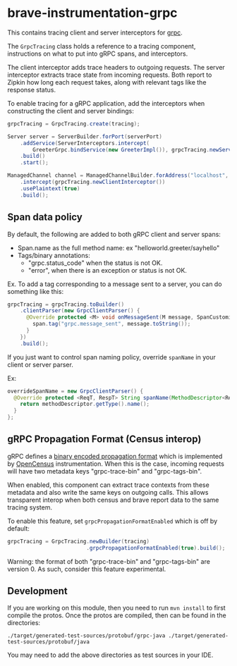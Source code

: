 # brave-instrumentation-grpc
This contains tracing client and server interceptors for [grpc](https://github.com/grpc/grpc-java).


The `GrpcTracing` class holds a reference to a tracing component,
instructions on what to put into gRPC spans, and interceptors.

The client interceptor adds trace headers to outgoing requests. The
server interceptor extracts trace state from incoming requests. Both
report to Zipkin how long each request takes, along with relevant
tags like the response status.

To enable tracing for a gRPC application, add the interceptors when
constructing the client and server bindings:

```java
grpcTracing = GrpcTracing.create(tracing);

Server server = ServerBuilder.forPort(serverPort)
    .addService(ServerInterceptors.intercept(
        GreeterGrpc.bindService(new GreeterImpl()), grpcTracing.newServerInterceptor()))
    .build()
    .start();

ManagedChannel channel = ManagedChannelBuilder.forAddress("localhost", serverPort)
    .intercept(grpcTracing.newClientInterceptor())
    .usePlaintext(true)
    .build();
```

## Span data policy
By default, the following are added to both gRPC client and server spans:
* Span.name as the full method name: ex "helloworld.greeter/sayhello"
* Tags/binary annotations:
  * "grpc.status_code" when the status is not OK.
  * "error", when there is an exception or status is not OK.

Ex. To add a tag corresponding to a message sent to a server, you can do
something like this:

```java
grpcTracing = grpcTracing.toBuilder()
    .clientParser(new GrpcClientParser() {
      @Override protected <M> void onMessageSent(M message, SpanCustomizer span) {
        span.tag("grpc.message_sent", message.toString());
      }
    })
    .build();
```

If you just want to control span naming policy, override `spanName` in
your client or server parser.

Ex:
```java
overrideSpanName = new GrpcClientParser() {
  @Override protected <ReqT, RespT> String spanName(MethodDescriptor<ReqT, RespT> methodDescriptor) {
    return methodDescriptor.getType().name();
  }
};
```

## gRPC Propagation Format (Census interop)

gRPC defines a [binary encoded propagation format](https://github.com/census-instrumentation/opencensus-specs/blob/master/encodings/BinaryEncoding.md) which is implemented
by [OpenCensus](https://opencensus.io/) instrumentation. When this is
the case, incoming requests will have two metadata keys "grpc-trace-bin"
and "grpc-tags-bin".

When enabled, this component can extract trace contexts from these
metadata and also write the same keys on outgoing calls. This allows
transparent interop when both census and brave report data to the same
tracing system.

To enable this feature, set `grpcPropagationFormatEnabled` which is off
by default:
```java
grpcTracing = GrpcTracing.newBuilder(tracing)
                         .grpcPropagationFormatEnabled(true).build();
```

Warning: the format of both "grpc-trace-bin" and "grpc-tags-bin" are
version 0. As such, consider this feature experimental.

## Development

If you are working on this module, then you need to run `mvn install` to first compile the protos. Once the protos are compiled, then can be found in the directories:

`
./target/generated-test-sources/protobuf/grpc-java
./target/generated-test-sources/protobuf/java
`

You may need to add the above directories as test sources in your IDE.
